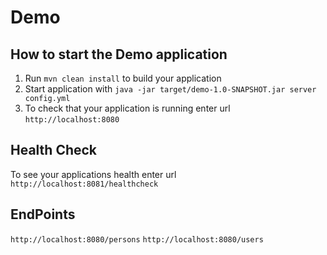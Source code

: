 # Demo

How to start the Demo application
---

1. Run `mvn clean install` to build your application
1. Start application with `java -jar target/demo-1.0-SNAPSHOT.jar server config.yml`
1. To check that your application is running enter url `http://localhost:8080`

Health Check
---

To see your applications health enter url `http://localhost:8081/healthcheck`

## EndPoints
`http://localhost:8080/persons` 
`http://localhost:8080/users`

